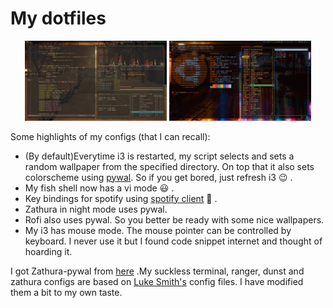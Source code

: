 # My dotfiles

<p align="middle">

  <img src=images/screenshot1.png height="45%" width="45%">
  <img src=images/screenshot2.png height="45%" width="45%">

</p>


Some highlights of my configs (that I can recall):

- (By default)Everytime i3 is restarted, my script selects and sets a random wallpaper from the specified directory. On top that it also sets colorscheme using [pywal](https://github.com/dylanaraps/pywal). So if you get bored, just refresh i3 :wink: .
- My fish shell now has a vi mode :smiley: .
- Key bindings for spotify using [spotify client](https://github.com/pwittchen/spotify-cli-linux) :musical_note: .
- Zathura in night mode uses pywal.
- Rofi also uses pywal. So you better be ready with some nice wallpapers.
- My i3 has mouse mode. The mouse pointer can be controlled by keyboard. I never use it but I found code snippet internet and thought of hoarding it.

I got Zathura-pywal from [here](https://github.com/GideonWolfe/Zathura-Pywal) .My suckless terminal, ranger, dunst and zathura configs are based on [Luke Smith's](https://github.com/LukeSmithxyz) config files. I have modified them a bit to my own taste.
